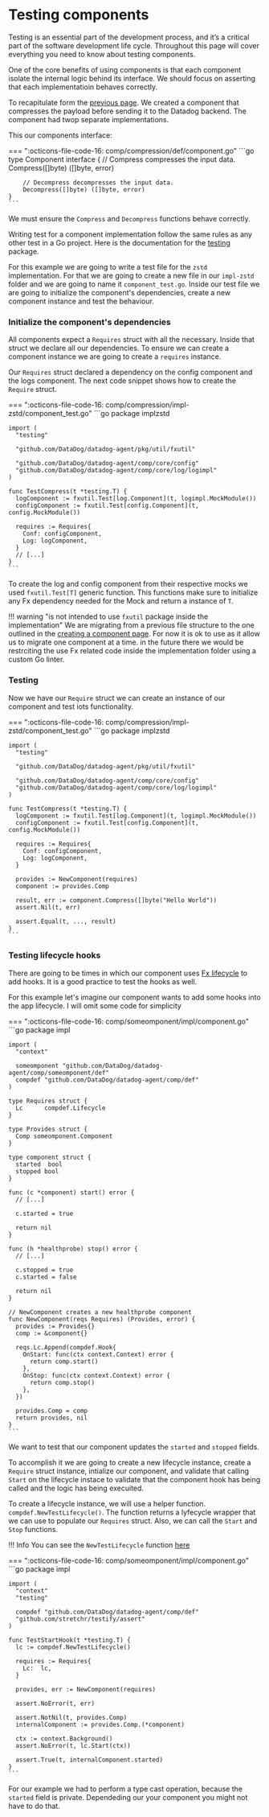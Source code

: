 # Testing components

Testing is an essential part of the development process, and it’s a critical part of the software development life cycle. Throughout this page will cover everything you need to know about testing components.

One of the core benefits of using components is that each component isolate the internal logic behind its interface. We should focus on asserting that each implementatioin behaves correctly. 

To recapitulate form the [previous page](creating-components.md). We created a component that compresses the payload before sending it to the Datadog backend. The component had twop separate implementations.

This our components interface:

=== ":octicons-file-code-16: comp/compression/def/component.go"
    ```go
    type Component interface {
        // Compress compresses the input data.
        Compress([]byte) ([]byte, error)

        // Decompress decompresses the input data.
        Decompress([]byte) ([]byte, error)
    }
    ```

We must ensure the `Compress` and `Decompress` functions behave correctly. 

Writing test for a component implementation follow the same rules as any other test in a Go project. Here is the documentation for the [testing](https://pkg.go.dev/testing) package.

For this example we are going to write a test file for the `zstd` implementation. For that we are going to create a new file in our `impl-zstd` folder and we are going to name it `component_test.go`. Inside our test file we are going to initialize the component's dependencies, create a new component instance and test the behaviour.

### Initialize the component's dependencies

All components expect a `Requires` struct with all the necessary. Inside that struct we declare all our dependencies. To ensure we can create a component instance we are going to create a `requires` instance. 

Our `Requires` struct declared a dependency on the config component and the logs component. The next code snippet shows how to create the `Require` struct.

=== ":octicons-file-code-16: comp/compression/impl-zstd/component_test.go"
    ```go
    package implzstd
    
    import (
      "testing"

      "github.com/DataDog/datadog-agent/pkg/util/fxutil"

      "github.com/DataDog/datadog-agent/comp/core/config"
      "github.com/DataDog/datadog-agent/comp/core/log/logimpl"
    )
    
    func TestCompress(t *testing.T) {
      logComponent := fxutil.Test[log.Component](t, logimpl.MockModule())
      configComponent := fxutil.Test[config.Component](t, config.MockModule())
      
      requires := Requires{
        Conf: configComponent,
        Log: logComponent,
      }
      // [...]
    }
    ```
    
To create the log and config component from their respective mocks we used `fxutil.Test[T]` generic function. This functions make sure to initialize any Fx dependency needed for the Mock and return a instance of `T`.

!!! warning "is not intended to use `fxutil` package inside the implementation"
    We are migrating from a previous file structure to the one outlined in the [creating a component page](creating-components.md#file-hierarchy). For now it is ok to use as it allow us to migrate one component at a time. in the future there we would be restrciting the use Fx related code inside the implementation folder using a custom Go linter. 
    

### Testing

Now we have our `Require` struct we can create an instance of our component and test iots functionality.

=== ":octicons-file-code-16: comp/compression/impl-zstd/component_test.go"
    ```go
    package implzstd
    
    import (
      "testing"

      "github.com/DataDog/datadog-agent/pkg/util/fxutil"

      "github.com/DataDog/datadog-agent/comp/core/config"
      "github.com/DataDog/datadog-agent/comp/core/log/logimpl"
    )
    
    func TestCompress(t *testing.T) {
      logComponent := fxutil.Test[log.Component](t, logimpl.MockModule())
      configComponent := fxutil.Test[config.Component](t, config.MockModule())
      
      requires := Requires{
        Conf: configComponent,
        Log: logComponent,
      }
      
      provides := NewComponent(requires)
      component := provides.Comp
      
      result, err := component.Compress([]byte("Hello World"))
      assert.Nil(t, err)
  
      assert.Equal(t, ..., result)
    }
    ```

### Testing lifecycle hooks

There are going to be times in which our component uses [Fx lifecycle](fx.md#lifecycle) to add hooks. It is a good practice to test the hooks as well. 

For this example let's imagine our component wants to add some hooks into the app lifecycle. I will omit some code for simplicity

=== ":octicons-file-code-16: comp/someomponent/impl/component.go"
    ```go
    package impl

    import (
      "context"
      
      someomponent "github.com/DataDog/datadog-agent/comp/someomponent/def"
      compdef "github.com/DataDog/datadog-agent/comp/def"
    )

    type Requires struct {
      Lc      compdef.Lifecycle
    }

    type Provides struct {
      Comp someomponent.Component
    }

    type component struct {
      started  bool
      stopped bool
    }

    func (c *component) start() error {
      // [...]
      
      c.started = true

      return nil
    }

    func (h *healthprobe) stop() error {
      // [...]
      
      c.stopped = true
      c.started = false

      return nil
    }

    // NewComponent creates a new healthprobe component
    func NewComponent(reqs Requires) (Provides, error) {
      provides := Provides{}
      comp := &component{}

      reqs.Lc.Append(compdef.Hook{
        OnStart: func(ctx context.Context) error {
          return comp.start()
        },
        OnStop: func(ctx context.Context) error {
          return comp.stop()
        },
      })

      provides.Comp = comp
      return provides, nil
    }
    ```

We want to test that our component updates the `started` and `stopped` fields. 

To accomplish it we are going to create a new lifecycle instance, create a `Require` struct instance, intialize our component, and validate that calling `Start` on the lifecycle instace to validate that the component hook has being called and the logic has being execuited.

To create a lifecycle instance, we will use a helper function. `compdef.NewTestLifecycle()`. The function returns a lyfecycle wrapper that we can use to populate our `Requires` struct. Also, we can  call the `Start` and `Stop` functions.

!!! Info 
    <!-- TODO add link to NewTestLifecycle function once this PR https://github.com/DataDog/datadog-agent/pull/25184 is merged-->
    You can see the `NewTestLifecycle` function [here]()

=== ":octicons-file-code-16: comp/someomponent/impl/component.go"
    ```go
    package impl

    import (
      "context"
      "testing"

      compdef "github.com/DataDog/datadog-agent/comp/def"
      "github.com/stretchr/testify/assert"
    )

    func TestStartHook(t *testing.T) {
      lc := compdef.NewTestLifecycle()
      
      requires := Requires{
        Lc:  lc,
      }

      provides, err := NewComponent(requires)

      assert.NoError(t, err)

      assert.NotNil(t, provides.Comp)
      internalComponent := provides.Comp.(*component)

      ctx := context.Background()
      assert.NoError(t, lc.Start(ctx))

      assert.True(t, internalComponent.started)
    }
    ```
    
For our example we had to perform a type cast operation, because the `started` field is private. Dependeding our your component you might not have to do that.
